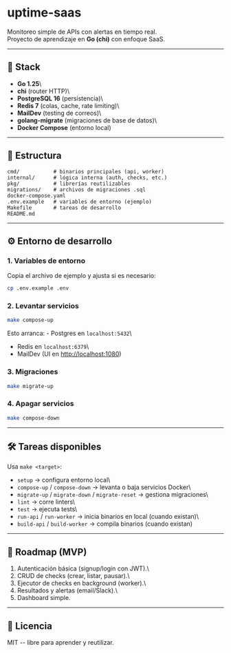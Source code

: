 # uptime-saas

Monitoreo simple de APIs con alertas en tiempo real.\
Proyecto de aprendizaje en **Go (chi)** con enfoque SaaS.

------------------------------------------------------------------------

## 🚀 Stack

-   **Go 1.25**\
-   **chi** (router HTTP)\
-   **PostgreSQL 16** (persistencia)\
-   **Redis 7** (colas, cache, rate limiting)\
-   **MailDev** (testing de correos)\
-   **golang-migrate** (migraciones de base de datos)\
-   **Docker Compose** (entorno local)

------------------------------------------------------------------------

## 📂 Estructura

    cmd/           # binarios principales (api, worker)
    internal/      # lógica interna (auth, checks, etc.)
    pkg/           # librerías reutilizables
    migrations/    # archivos de migraciones .sql
    docker-compose.yaml
    .env.example   # variables de entorno (ejemplo)
    Makefile       # tareas de desarrollo
    README.md

------------------------------------------------------------------------

## ⚙️ Entorno de desarrollo

### 1. Variables de entorno

Copia el archivo de ejemplo y ajusta si es necesario:

``` bash
cp .env.example .env
```

### 2. Levantar servicios

``` bash
make compose-up
```

Esto arranca: - Postgres en `localhost:5432`\
- Redis en `localhost:6379`\
- MailDev (UI en <http://localhost:1080>)

### 3. Migraciones

``` bash
make migrate-up
```

### 4. Apagar servicios

``` bash
make compose-down
```

------------------------------------------------------------------------

## 🛠️ Tareas disponibles

Usa `make <target>`:

-   `setup` → configura entorno local\
-   `compose-up` / `compose-down` → levanta o baja servicios Docker\
-   `migrate-up` / `migrate-down` / `migrate-reset` → gestiona
    migraciones\
-   `lint` → corre linters\
-   `test` → ejecuta tests\
-   `run-api` / `run-worker` → inicia binarios en local (cuando
    existan)\
-   `build-api` / `build-worker` → compila binarios (cuando existan)

------------------------------------------------------------------------

## 🧭 Roadmap (MVP)

1.  Autenticación básica (signup/login con JWT).\
2.  CRUD de checks (crear, listar, pausar).\
3.  Ejecutor de checks en background (worker).\
4.  Resultados y alertas (email/Slack).\
5.  Dashboard simple.

------------------------------------------------------------------------

## 📜 Licencia

MIT -- libre para aprender y reutilizar.